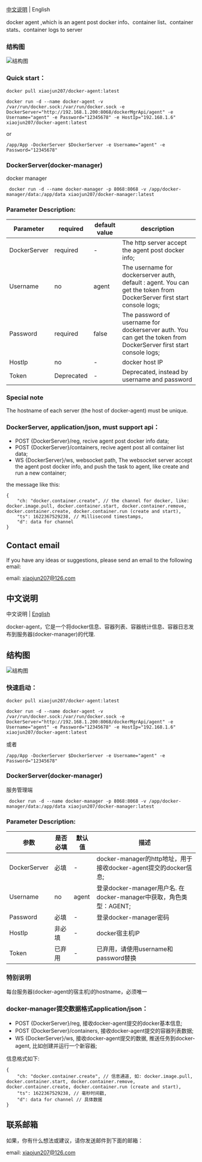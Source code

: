 [中文说明](#zh) | <a name="en">English</a>

docker agent ,which is an agent post docker info、container list、container stats、container logs to server

### 结构图

![结构图](diagram.png "结构图")


### Quick start：
```shell
docker pull xiaojun207/docker-agent:latest

docker run -d --name docker-agent -v /var/run/docker.sock:/var/run/docker.sock -e DockerServer="http://192.168.1.200:8068/dockerMgrApi/agent" -e Username="agent" -e Password="12345678" -e HostIp="192.168.1.6" xiaojun207/docker-agent:latest

```

or
```
/app/App -DockerServer $DockerServer -e Username="agent" -e Password="12345678"
```

### DockerServer(docker-manager)
docker manager
```shell
 docker run -d --name docker-manager -p 8068:8068 -v /app/docker-manager/data:/app/data xiaojun207/docker-manager:latest

```


### Parameter Description:

Parameter | required    | default value | description
---|-------------|--------------|--- 
DockerServer | required    | -        | The http server accept the agent post docker info;
Username     | no          | agent    | The username for dockerserver auth, default : agent. You can get the token from DockerServer first start console logs;
Password     | required    | false    | The password of username for dockerserver auth. You can get the token from DockerServer first start console logs;
HostIp       | no          | -        | docker host IP
Token        | Deprecated  | -        | Deprecated, instead by username and password


### Special note
The hostname of each server (the host of docker-agent) must be unique.

### DockerServer, application/json, must support api：
- POST {DockerServer}/reg,  recive agent post docker info data;
- POST {DockerServer}/containers,  recive agent post all container list data;
- WS {DockerServer}/ws, websocket path, The websocket server accept the agent post docker info, and push the task to agent, like create and run a new container;

the message like this:
```
{
    "ch: "docker.container.create", // the channel for docker, like: docker.image.pull, docker.container.start, docker.container.remove, docker.container.create, docker.container.run (create and start), 
    "ts": 1622367529238, // Millisecond timestamps,
    "d": data for channel
}    
```

## Contact email
If you have any ideas or suggestions, please send an email to the following email:

email: xiaojun207@126.com


## 中文说明

<a name="zh">中文说明</a> | [English](#en)


docker-agent，它是一个将docker信息、容器列表、容器统计信息、容器日志发布到服务器(docker-manager)的代理.

## 结构图

![结构图](diagram.png "结构图")


### 快速启动：
```shell
docker pull xiaojun207/docker-agent:latest

docker run -d --name docker-agent -v /var/run/docker.sock:/var/run/docker.sock -e DockerServer="http://192.168.1.200:8068/dockerMgrApi/agent" -e Username="agent" -e Password="12345678" -e HostIp="192.168.1.6" xiaojun207/docker-agent:latest

```

或者
```
/app/App -DockerServer $DockerServer -e Username="agent" -e Password="12345678" 
```

### DockerServer(docker-manager)
服务管理端
```shell
 docker run -d --name docker-manager -p 8068:8068 -v /app/docker-manager/data:/app/data xiaojun207/docker-manager:latest

```

### Parameter Description:

参数 | 是否必填 | 默认值   | 描述
---|------|-------|--- 
DockerServer | 必填    | -     | docker-manager的http地址，用于接收docker-agent提交的docker信息;
Username     | no     | agent | 登录docker-manager用户名. 在docker-manager中获取，角色类型：AGENT;
Password     | 必填    | -     | 登录docker-manager密码
HostIp       | 非必填  | -     | docker宿主机IP
Token        | 已弃用  | -     | 已弃用，请使用username和password替换


### 特别说明
每台服务器(docker-agent的宿主机)的hostname，必须唯一

### docker-manager提交数据格式application/json：
- POST {DockerServer}/reg,  接收docker-agent提交的docker基本信息;
- POST {DockerServer}/containers, 接收docker-agent提交的容器列表数据;
- WS {DockerServer}/ws, 接收docker-agent提交的数据, 推送任务到docker-agent, 比如创建并运行一个新容器;

信息格式如下:
```
{
    "ch: "docker.container.create", // 信息通道, 如: docker.image.pull, docker.container.start, docker.container.remove, docker.container.create, docker.container.run (create and start), 
    "ts": 1622367529238, // 毫秒时间戳,
    "d": data for channel // 具体数据
}    
```


## 联系邮箱
如果，你有什么想法或建议，请你发送邮件到下面的邮箱：

email: xiaojun207@126.com
